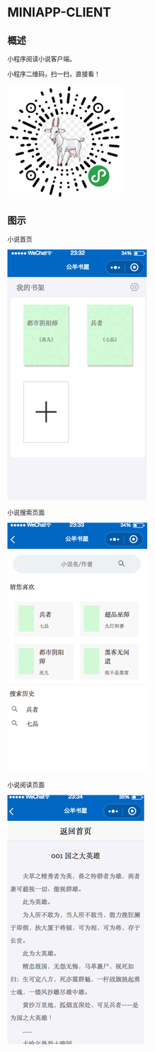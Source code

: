 # MINIAPP-CLIENT

## 概述

小程序阅读小说客户端。

小程序二维码，扫一扫，直接看！

![小程序二维码](./images/小程序二维码.jpg)

## 图示

小说首页

![小程序图示1](./images/小程序图示1.png)

小说搜索页面

![小程序图示2](./images/小程序图示2.png)

小说阅读页面

![小程序图示3](./images/小程序图示3.png)